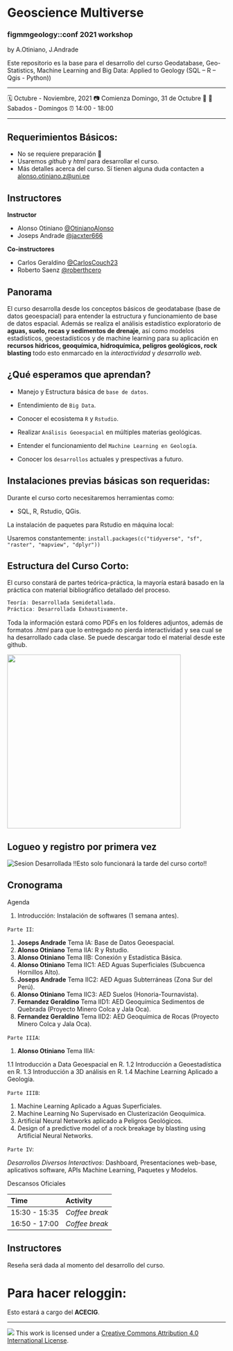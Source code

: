 Geoscience Multiverse
================

### figmmgeology::conf 2021 workshop

by A.Otiniano, J.Andrade

Este repositorio es la base para el desarrollo del curso Geodatabase, Geo-Statistics, Machine Learning and Big Data: Applied to Geology (SQL – R – Qgis - Python))

-----

:spiral_calendar: Octubre - Noviembre, 2021 
:camera: Comienza Domingo, 31 de Octubre :jack_o_lantern:
:green_book: Sabados - Domingos
:alarm_clock:     14:00 - 18:00  

-----

## Requerimientos Básicos:

* No se requiere preparación :clap:
* Usaremos *github* y *html* para desarrollar el curso.
* Más detalles acerca del curso. Sí tienen alguna duda contacten a <alonso.otiniano.z@uni.pe>


## Instructores

**Instructor**

* Alonso Otiniano [@OtinianoAlonso](https://twitter.com/OtinianoAlonso)
* Joseps Andrade [@jacxter666 ](https://twitter.com/jacxter666)

**Co-instructores**

* Carlos Geraldino [@CarlosCouch23](https://twitter.com/CarlosCouch23)
* Roberto Saenz [@roberthcero](https://twitter.com/roberthcero)


## Panorama

El curso desarrolla desde los conceptos básicos de geodatabase (base de datos geoespacial) para entender la estructura y funcionamiento de base de datos espacial. Además se realiza el análisis estadístico exploratorio de **aguas, suelo, rocas y sedimentos de drenaje**, así como modelos estadísticos, geoestadísticos y de machine learning para su aplicación en **recursos hídricos, geoquímica, hidroquímica, peligros geológicos, rock blasting** todo esto enmarcado en la *interactividad* y *desarrollo web*.

## ¿Qué esperamos que aprendan?

* Manejo y Estructura básica de `base de datos`.

* Entendimiento de `Big Data`.

* Conocer el ecosistema `R` y `Rstudio`.

* Realizar `Análisis Geoespacial` en múltiples materias geológicas.

* Entender el funcionamiento del `Machine Learning en Geología`.

* Conocer los `desarrollos` actuales y prespectivas a futuro.

## Instalaciones previas básicas son requeridas:

Durante el curso corto necesitaremos herramientas como:

* SQL, R, Rstudio, QGis.

La instalación de paquetes para Rstudio en máquina local:

Usaremos constantemente: `install.packages(c("tidyverse", "sf", "raster", "mapview", "dplyr"))`


## Estructura del Curso Corto:

El curso constará de partes teórica-práctica, la mayoría estará basado en la práctica con material bibliográfico detallado del proceso.

```r
Teoría: Desarrollada Semidetallada.
Práctica: Desarrollada Exhaustivamente.
```
Toda la información estará como PDFs en los folderes adjuntos, además de formatos *.html* para que lo entregado no pierda interactividad y sea cual se ha desarrollado cada clase. Se puede descargar todo el material desde este github.

<img src="http://red.unal.edu.co/cursos/dnia/un2020-02/moduloN_03.svg" width="400px" />

## Logueo y registro por primera vez

![Sesion Desarrollada](https://github.com/AotinianoZ/Geoscience_Multiverse) !!Esto solo funcionará la tarde del curso corto!!


## Cronograma

Agenda

1. Introducción: Instalación de softwares (1 semana antes).

`Parte II`:

1. **Joseps Andrade** Tema IA: Base de Datos Geoespacial.
2. **Alonso Otiniano** Tema IIA: R y Rstudio.
3. **Alonso Otiniano** Tema IIB: Conexión y Estadística Básica.
4. **Alonso Otiniano** Tema IIC1: AED Aguas Superficiales (Subcuenca Hornillos Alto).
5. **Joseps Andrade** Tema IIC2: AED Aguas Subterráneas (Zona Sur del Perú).
6. **Alonso Otiniano** Tema IIC3: AED Suelos (Honoria-Tournavista).
7. **Fernandez Geraldino** Tema IID1: AED Geoquímica Sedimentos de Quebrada (Proyecto Minero Colca y Jala Oca).
8. **Fernandez Geraldino** Tema IID2: AED Geoquímica de Rocas (Proyecto Minero Colca y Jala Oca).

`Parte IIIA`:

1. **Alonso Otiniano** Tema IIIA:

1.1 Introducción a Data Geoespacial en R.
1.2 Introducción a Geoestadística en R.
1.3 Introducción a 3D análisis en R.
1.4 Machine Learning Aplicado a Geología.

`Parte IIIB`:

1. Machine Learning Aplicado a Aguas Superficiales.
2. Machine Learning No Supervisado en Clusterización Geoquímica.
3. Artificial Neural Networks aplicado a Peligros Geológicos.
4. Design of a predictive model of a rock breakage by blasting using Artificial Neural Networks.

`Parte IV`:

*Desarrollos Diversos Interactivos*: Dashboard, Presentaciones web-base, aplicativos software, APIs Machine Learning, Paquetes y Modelos.


Descansos Oficiales

| Time          | Activity         |
| :------------ | :--------------- |
| 15:30 - 15:35 | *Coffee break*   |
| 16:50 - 17:00 | *Coffee break*    |



## Instructores

Reseña será dada al momento del desarrollo del curso. 


# Para hacer reloggin:

Esto estará a cargo del **ACECIG**.

-----

![](https://i.creativecommons.org/l/by/4.0/88x31.png) This work is
licensed under a [Creative Commons Attribution 4.0 International
License](https://creativecommons.org/licenses/by/4.0/).

